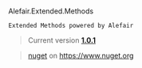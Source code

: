 # 
Alefair.Extended.Methods


```
Extended Methods powered by Alefair
```

>Current version **[1.0.1](https://github.com/Alefair/C-Nugets/blob/main/Alefair.Extended.Methods/Packages/Alefair.Extended.Methods.1.0.1.nupkg)**
>

>[nuget](https://www.nuget.org/packages/Alefair.Extended.Methods/1.0.1) on https://www.nuget.org
